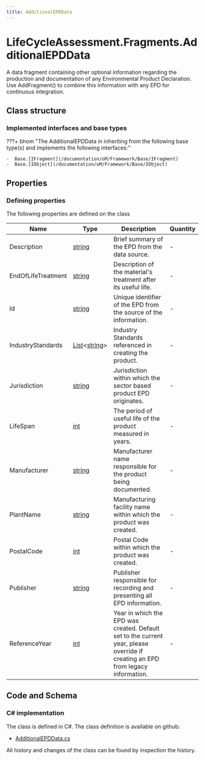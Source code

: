 ```yaml
---
title: AdditionalEPDData
---
```


# LifeCycleAssessment.Fragments.AdditionalEPDData

A data fragment containing other optional information regarding the production and documentation of any Environmental Product Declaration. 
Use AddFragment() to combine this information with any EPD for continuous integration.

## Class structure

### Implemented interfaces and base types

???+ bhom "The AdditionalEPDData in inheriting from the following base type(s) and implements the following interfaces:"

    -  Base.[IFragment](/documentation/oM/Framework/Base/IFragment)
    -  Base.[IObject](/documentation/oM/Framework/Base/IObject)


## Properties



### Defining properties

The following properties are defined on the class

| Name             | Type             | Description      | Quantity         |
|------------------|------------------|------------------|------------------|
| Description | [string](https://learn.microsoft.com/en-us/dotnet/api/System.String?view=netstandard-2.0) | Brief summary of the EPD from the data source. | - |
| EndOfLifeTreatment | [string](https://learn.microsoft.com/en-us/dotnet/api/System.String?view=netstandard-2.0) | Description of the material's treatment after its useful life. | - |
| Id | [string](https://learn.microsoft.com/en-us/dotnet/api/System.String?view=netstandard-2.0) | Unique identifier of the EPD from the source of the information. | - |
| IndustryStandards | [List](https://learn.microsoft.com/en-us/dotnet/api/System.Collections.Generic.List-1?view=netstandard-2.0)&lt;[string](https://learn.microsoft.com/en-us/dotnet/api/System.String?view=netstandard-2.0)&gt; | Industry Standards referenced in creating the product. | - |
| Jurisdiction | [string](https://learn.microsoft.com/en-us/dotnet/api/System.String?view=netstandard-2.0) | Jurisdiction within which the sector based product EPD originates. | - |
| LifeSpan | [int](https://learn.microsoft.com/en-us/dotnet/api/System.Int32?view=netstandard-2.0) | The period of useful life of the product measured in years. | - |
| Manufacturer | [string](https://learn.microsoft.com/en-us/dotnet/api/System.String?view=netstandard-2.0) | Manufacturer name responsible for the product being documented. | - |
| PlantName | [string](https://learn.microsoft.com/en-us/dotnet/api/System.String?view=netstandard-2.0) | Manufacturing facility name within which the product was created. | - |
| PostalCode | [int](https://learn.microsoft.com/en-us/dotnet/api/System.Int32?view=netstandard-2.0) | Postal Code within which the product was created. | - |
| Publisher | [string](https://learn.microsoft.com/en-us/dotnet/api/System.String?view=netstandard-2.0) | Publisher responsible for recording and presenting all EPD information. | - |
| ReferenceYear | [int](https://learn.microsoft.com/en-us/dotnet/api/System.Int32?view=netstandard-2.0) | Year in which the EPD was created. Default set to the current year, please override if creating an EPD from legacy information. | - |


## Code and Schema

### C# implementation

The class is defined in C#. The class definition is available on github:

- [AdditionalEPDData.cs](https://github.com/BHoM/BHoM/blob/develop/LifeCycleAssessment_oM/Fragments\AdditionalEPDData.cs)

All history and changes of the class can be found by inspection the history.
